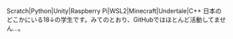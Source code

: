 Scratch|Python|Unity|Raspberry Pi|WSL2|Minecraft|Undertale|C++
日本のどこかにいる18↓の学生です。みてのとおり、GitHubではほとんど活動してません…。
